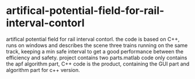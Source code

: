 # artifical-potential-field-for-rail-interval-contorl
artifical potential field for rail interval contorl. the code is based on C++, runs on windows and  describes the scene three trains running on the same track, keeping a min safe interval to get a good performance between the efficiency and safety.
project contains two parts.matlab code only contains the apf algorithm part, C++ code is the product, containing the GUI part and algorithm part for c++ version. 

